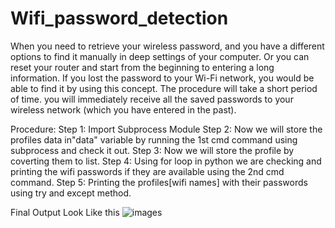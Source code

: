 # Wifi_password_detection
When you need to retrieve your wireless password, and you have a different options to find it manually in deep settings of your computer. Or you can reset your router and start from the beginning to entering a long information. If you lost the password to your Wi-Fi network, you would be able to find it by using this concept. The procedure will take a short period of time. you will immediately receive all the saved passwords to your wireless network (which you have entered in the past).

Procedure:
Step 1: Import Subprocess Module
Step 2: Now we will store the profiles data in"data" variable by running the 1st cmd command using subprocess and check it out.
Step 3: Now we will store the profile by coverting them to list.
Step 4: Using for loop in python we are checking and printing the wifi passwords if they are available using the 2nd cmd command.
Step 5: Printing the profiles[wifi names] with their passwords using try and except method.

Final Output Look Like this
![images](https://user-images.githubusercontent.com/56103513/110338471-06cf0600-804d-11eb-975b-c30006d71d88.png)
